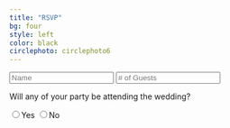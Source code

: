 ```yaml
---
title: "RSVP"
bg: four
style: left
color: black
circlephoto: circlephoto6
---
```

<form id="rsvpform" method="POST" action="https://rtwrsvp.herokuapp.com/rsvp">
  <div id="rsvpdiv">
    <input class="rsvptext" id="name" type="text" placeholder="Name">
    <input class="rsvptext" type="number" placeholder="# of Guests">
    <p>Will any of your party be attending the wedding?</p>
    <input class="radio" type="radio" name="group2" value="Water">Yes
    <input class="radio" type="radio" name="group2" value="Beer">No
  </div>
</form>
